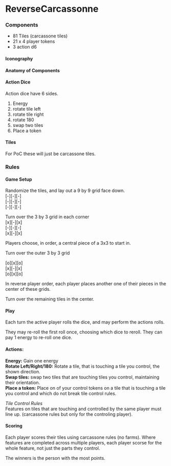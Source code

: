 # ReverseCarcassonne

### Components

* 81 Tiles (carcassone tiles)
* 21 x 4 player tokens
* 3 action d6

#### Iconography

#### Anatomy of Components

#### Action Dice
Action dice have 6 sides.
1. Energy
2. rotate tile left
3. rotate tile right
4. rotate 180
5. swap two tiles
6. Place a token 

#### Tiles

For PoC these will just be carcassone tiles.

### Rules

#### Game Setup 

Randomize the tiles, and lay out a 9 by 9 grid face down.  
[-][-][-]  
[-][-][-]  
[-][-][-]  

Turn over the 3 by 3 grid in each corner  
[x][-][x]  
[-][-][-]  
[x][-][x]  

Players choose, in order, a central piece of a 3x3 to start in.

Turn over the outer 3 by 3 grid  

[o][x][o]  
[x][-][x]  
[o][x][o]  

In reverse player order, each player places another one of their pieces in the center of these grids.

Turn over the remaining tiles in the center.

#### Play

Each turn the active player rolls the dice, and may perform the actions rolls.

They may re-roll the first roll once, choosing which dice to reroll.
They can pay 1 energy to re-roll one dice.

#### Actions:

**Energy:** Gain one energy  
**Rotate Left/Right/180:** Rotate a tile, that is touching a tile you control, the shown direction.  
**Swap tiles:** swap two tiles that are touching tiles you control, maintaining their orientation.  
**Place a token:** Place on of your control tokens on a tile that is touching a tile you control and which do not break tile control rules.  

_Tile Control Rules_  
Features on tiles that are touching and controlled by the same player must line up. (carcassone rules but only for the controling player).

#### Scoring

Each player scores their tiles using carcassone rules (no farms). Where features are completed across multiple players, each player scorse for the whole feature, not just the parts they control.

The winners is the person with the most points.


